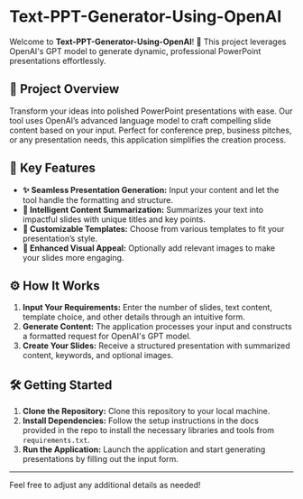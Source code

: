 # Text-PPT-Generator-Using-OpenAI

Welcome to **Text-PPT-Generator-Using-OpenAI**! 🚀 This project leverages OpenAI's GPT model to generate dynamic, professional PowerPoint presentations effortlessly.

## 🎯 Project Overview

Transform your ideas into polished PowerPoint presentations with ease. Our tool uses OpenAI’s advanced language model to craft compelling slide content based on your input. Perfect for conference prep, business pitches, or any presentation needs, this application simplifies the creation process.

## 🚀 Key Features

- **✨ Seamless Presentation Generation:** Input your content and let the tool handle the formatting and structure.
- **🧠 Intelligent Content Summarization:** Summarizes your text into impactful slides with unique titles and key points.
- **🎨 Customizable Templates:** Choose from various templates to fit your presentation’s style.
- **🌟 Enhanced Visual Appeal:** Optionally add relevant images to make your slides more engaging.

## ⚙️ How It Works

1. **Input Your Requirements:** Enter the number of slides, text content, template choice, and other details through an intuitive form.
2. **Generate Content:** The application processes your input and constructs a formatted request for OpenAI's GPT model.
3. **Create Your Slides:** Receive a structured presentation with summarized content, keywords, and optional images.

## 🛠️ Getting Started

1. **Clone the Repository:** Clone this repository to your local machine.
2. **Install Dependencies:** Follow the setup instructions in the docs provided in the repo to install the necessary libraries and tools from `requirements.txt`.
3. **Run the Application:** Launch the application and start generating presentations by filling out the input form.

---

Feel free to adjust any additional details as needed!
